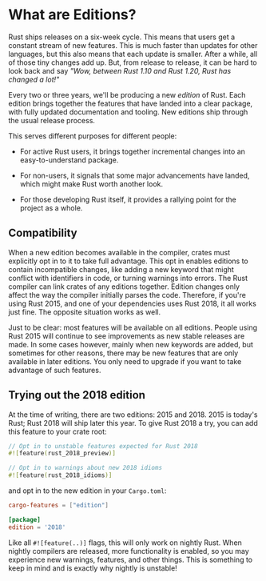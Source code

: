 # What are Editions?

Rust ships releases on a six-week cycle. This means that users get a constant
stream of new features. This is much faster than updates for other languages,
but this also means that each update is smaller.  After a while, all of those
tiny changes add up. But, from release to release, it can be hard to look back
and say *"Wow, between Rust 1.10 and Rust 1.20, Rust has changed a lot!"*

Every two or three years, we'll be producing a new *edition* of Rust. Each
edition brings together the features that have landed into a clear package, with
fully updated documentation and tooling. New editions ship through the usual
release process.

This serves different purposes for different people:

- For active Rust users, it brings together incremental changes into an
  easy-to-understand package.

- For non-users, it signals that some major advancements have landed, which
  might make Rust worth another look.

- For those developing Rust itself, it provides a rallying point for the project as a
  whole.

## Compatibility

When a new edition becomes available in the compiler, crates must explicitly opt
in to it to take full advantage. This opt in enables editions to contain
incompatible changes, like adding a new keyword that might conflict with
identifiers in code, or turning warnings into errors. The Rust compiler can link
crates of any editions together. Edition changes only affect the way the
compiler initially parses the code. Therefore, if you're using Rust 2015, and
one of your dependencies uses Rust 2018, it all works just fine. The opposite
situation works as well.

Just to be clear: most features will be available on all editions.
People using Rust 2015 will continue to see improvements as new stable releases are made.
In some cases however, mainly when new keywords are added, but sometimes for other reasons,
there may be new features that are only available in later editions.
You only need to upgrade if you want to take advantage of such features.

## Trying out the 2018 edition

At the time of writing, there are two editions: 2015 and 2018. 2015 is today's
Rust; Rust 2018 will ship later this year. To give Rust 2018 a try, you can
add this feature to your crate root:

```rust
// Opt in to unstable features expected for Rust 2018
#![feature(rust_2018_preview)]

// Opt in to warnings about new 2018 idioms
#![feature(rust_2018_idioms)]
```

and opt in to the new edition in your `Cargo.toml`:

```toml
cargo-features = ["edition"]

[package]
edition = '2018'
```

Like all `#![feature(..)]` flags, this will only work on nightly Rust.
When nightly compilers are released, more functionality is enabled,
so you may experience new warnings, features, and other things.
This is something to keep in mind and is exactly why nightly is unstable!
